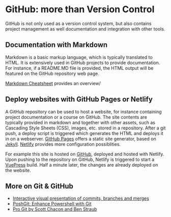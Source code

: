 # GitHub: more than Version Control

GitHub is not only used as a version control system, but also contains project management as well documentation and integration with other tools. 

## Documentation with Markdown

Markdown is a basic markup language, which is typically translated to HTML. It is extensively used in GitHub projects to provide documentation. For instance, if a README.MD file is provided, the HTML output will be featured on the GitHub repository web page. 

[Markdown Cheatsheet](https://github.com/adam-p/markdown-here/wiki/Markdown-Cheatsheet) provides an overview/ 

## Deploy websites with GitHub Pages or Netlify

A GitHub repository can be used to host a website, for instance containing project documentation or a course on GitHub. The site contents are typically provided in markdown and together with other assets, such as Cascading Style Sheets (CSS), images, etc. stored in a repository. After a git push, a deploy script is triggered which generates the HTML and deploys it in on a webserver. [GitHub Pages](https://help.github.com/en/articles/what-is-github-pages) offers a static site generator, based on [Jekyll](https://jekyllrb.com/). [Netlify](https://www.netlify.com/) provides more configuration possiblities.

For example this site is hosted on [GitHub](https://github.com/VIVES-Elektronica-ICT-Brugge/git-python-pi-web), deployed and hosted with Netlify. Upon pushing to the repository on GitHub, Netlify is triggered to start a [VuePress](https://v0.vuepress.vuejs.org/) build. Half a minute later, the changes are already deployed on the website. 

## More on Git & GitHub

* [Interactive visual presentation of commits, branches and merges](http://git-school.github.io/visualizing-git/)
* [PoshGit: Enhance Powershell with Git](https://github.com/dahlbyk/posh-git)
* [Pro Git by Scott Chacon and Ben Straub](https://git-scm.com/book/en/v2)